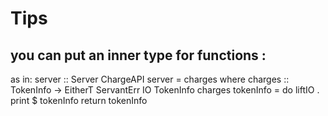 
# Tips 

## you can put an inner type for functions : 
as in: 
server :: Server ChargeAPI
server = charges
    where
        charges :: TokenInfo -> EitherT ServantErr IO TokenInfo
        charges tokenInfo = do
            liftIO . print $ tokenInfo
            return tokenInfo 
            
